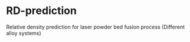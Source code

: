 # RD-prediction
Relative density prediction for laser powder bed fusion process (Different alloy systems) 
